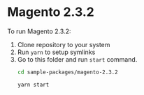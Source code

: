 # Magento 2.3.2

To run Magento 2.3.2:

1. Clone repository to your system
2. Run `yarn` to setup symlinks
3. Go to this folder and run `start` command.
    ```bash
    cd sample-packages/magento-2.3.2

    yarn start
    ```